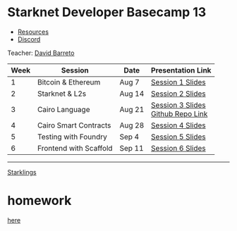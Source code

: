 # Starknet Developer Basecamp 13

- [Resources](https://starknet.notion.site/Starknet-Developer-Basecamp-13-Resources-22488bc02a4c801caabed91de753472f)
- [Discord](https://discord.com/invite/starknet-community)

Teacher: [David Barreto](https://x.com/barretodavid)

| Week | Session                | Date   | Presentation Link                                                                                                                                                                                     |
| ---- | ---------------------- | ------ | ----------------------------------------------------------------------------------------------------------------------------------------------------------------------------------------------------- |
| 1    | Bitcoin & Ethereum     | Aug 7  | [Session 1 Slides](https://docs.google.com/presentation/d/1_ty56q4haa9FFCe2NTFhiy5Po08UwiuavSAgYDnQcYs/edit?usp=sharing)                                                                              |
| 2    | Starknet & L2s         | Aug 14 | [Session 2 Slides](https://docs.google.com/presentation/d/1SVMLOhlgmR-a6OYJ8HT5bKKBXWUwOLUa8WgaMq6Qm04/edit?usp=drive_link)                                                                           |
| 3    | Cairo Language         | Aug 21 | [Session 3 Slides](https://docs.google.com/presentation/d/1WFzyGb_Dc6vwGwnMWNNQMCjo3Nv5BpNFzrNTx0R5mPI/edit?usp=sharing)<br>[Github Repo Link](https://github.com/starknet-foundation/teaching-cairo) |
| 4    | Cairo Smart Contracts  | Aug 28 | [Session 4 Slides](https://docs.google.com/presentation/d/17FniR8gu87c7u7hUlaUuw8FwvmTmXz6370JLiFiP2o8/edit?usp=sharing)                                                                              |
| 5    | Testing with Foundry   | Sep 4  | [Session 5 Slides](https://docs.google.com/presentation/d/11NY_SzeiYwF6rEulDAmcb1_aobpmMvk35eTpuLFria4/edit?usp=sharing)                                                                              |
| 6    | Frontend with Scaffold | Sep 11 | [Session 6 Slides](https://docs.google.com/presentation/d/1go65H9oWfr9MqegT6TWXVvNUZDEWxOr_7o4y0t-uHmE/edit?usp=sharing)                                                                              |

---

[Starklings](./starklings/)

# homework

[here](./homework/README.md)
